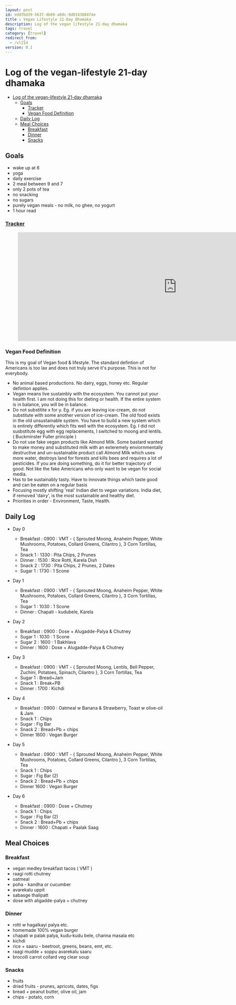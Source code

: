 ```yaml
---
layout: post
id: eddfbd39-5637-4b69-a0dc-8d0143884f4e 
title : Vegan Lifestyle 21-Day Dhamaka 
description: Log of the vegan lifestyle 21-day dhamaka 
tags: travel 
category: [travel]
redirect_from:
  - /vl21d
version: 0.1
---
```


# Log of the vegan-lifestyle 21-day dhamaka

- [Log of the vegan-lifestyle 21-day dhamaka](#log-of-the-vegan-lifestyle-21-day-dhamaka)
  - [Goals](#goals)
    - [Tracker](#tracker)
    - [Vegan Food Definition](#vegan-food-definition)
  - [Daily Log](#daily-log)
  - [Meal Choices](#meal-choices)
    - [Breakfast](#breakfast)
    - [Dinner](#dinner)
    - [Snacks](#snacks)

## Goals

- wake up at 6
- yoga
- daily exercise
- 2 meal between 9 and 7
- only 2 pots of tea
- no snacking
- no sugars
- purely vegan meals - no milk, no ghee, no yogurt
- 1 hour read

### [Tracker](https://1drv.ms/x/s!Au4_6JRfzLRRniL3nRm8q1VIjcoc?e=rKmeJC)

<!-- Foo -->
<figure class="iframe_container">
  <iframe src="https://onedrive.live.com/embed?cid=51B4CC5F94E83FEE&resid=51B4CC5F94E83FEE%213874&authkey=ANSvj04yb1PlRr4&em=2" width="1005" height="346" frameborder="0" scrolling="no">
  </iframe>
</figure>
<!-- Foo -->

### Vegan Food Definition

This is my goal of Vegan food & lifestyle. The standard defintion of Americans is too lax and does not truly serve it's purpose. This is not for everybody.

- No animal based productions. No dairy, eggs, honey etc. Regular defintion applies.
- Vegan means live sustainbly with the ecosystem. You cannot put your health first. I am not doing this for dieting or health. If the entire system is in balance, you will be in balance.
- Do not substitite x for y. Eg. if you are leaving ice-cream, do not substitute with some another version of ice-cream. The old food exists in the old unsustainable system. You have to build a new system which is entirely differently which fits well with the ecosystem. Eg. I did not susbstitute egg with egg replacements, I switched to moong and lentils. ( Buckminster Fuller principle )
- Do not use fake vegan products like Almond Milk. Some bastard wanted to make money and substituted milk with an exteremely enviornmentally destructive and un-sustainable product call Almond Milk which uses more water, destroys land for forests and kills bees and requires a lot of pesticides. If you are doing something, do it for better trajectory of good. Not like the fake Americans who only want to be vegan for social media.
- Has to be sustainably tasty. Have to innovate things which taste good and can be eaten on a regular basis
- Focusing mostly shifting 'real' Indian diet to vegan variations. India diet, if removed 'dairy', is the most sustainable and healthy diet.
- Priorities in order - Environment, Taste, Health. 

## Daily Log

- Day 0
  - Breakfast : 0900 : VMT - { Sprouted Moong, Anaheim Pepper, White Mushrooms, Potatoes, Collard Greens, Cilantro }, 3 Corn Tortillas, Tea
  - Snack 1 : 1330 : Pita Chips, 2 Prunes
  - Dinner : 1530 : Rice Rotti, Karela Dish
  - Snack 2 : 1730 : Pita Chips, 2 Prunes, 2 Dates
  - Sugar 1 : 1730 : 1 Scone

- Day 1
  - Breakfast : 0900 : VMT - { Sprouted Moong, Anaheim Pepper, White Mushrooms, Potatoes, Collard Greens, Cilantro }, 3 Corn Tortillas, Tea
  - Sugar 1 : 1030 : 1 Scone
  - Dinner : Chapati - kudubele, Karela

- Day 2
  - Breakfast : 0900 : Dose + Alugadde-Palya & Chutney
  - Sugar 1 : 1030 : 1 Scone
  - Sugar 2 : 1600 : 1 Bakhlava
  - Dinner : 1600 : Dose + Alugadde-Palya & Chutney

- Day 3
  - Breakfast : 0900 : VMT - { Sprouted Moong, Lentils, Bell Pepper, Zuchini, Potatoes, Spinach, Cilantro }, 3 Corn Tortillas, Tea
  - Sugar 1 : Bread+Jam
  - Snack 1 : Break+PB
  - Dinner : 1700 : Kichdi

- Day 4
  - Breakfast : 0900 : Oatmeal w Banana & Strawberry, Toast w olive-oil & Jam
  - Snack 1 : Chips
  - Sugar : Fig Bar
  - Snack 2 : Bread+Pb + chips
  - Dinner 1600 : Vegan Burger

- Day 5
  - Breakfast : 0900 : VMT - { Sprouted Moong, Anaheim Pepper, White Mushrooms, Potatoes, Collard Greens, Cilantro }, 3 Corn Tortillas, Tea
  - Snack 1 : Chips
  - Sugar : Fig Bar (2)
  - Snack 2 : Bread+Pb + chips
  - Dinner 1600 : Vegan Burger

- Day 6
  - Breakfast : 0900 : Dose + Chutney
  - Snack 1 : Chips
  - Sugar : Fig Bar (2)
  - Snack 2 : Bread+Pb + chips
  - Dinner : 1600 : Chapati + Paalak Saag

## Meal Choices

### Breakfast
 - vegan medley breakfast tacos ( VMT )
 - raagi rotti chutney
 - oatmeal
 - poha - kandha or cucumber
 - avarekalu uppit
 - sabasge thalipatt
 - dose with aligadde-palya + chutney

### Dinner
 - rotti w hagalkayi palya etc.
 - homemade 100% vegan burger
 - chapati w palak palya, kudu-kudu bele, channa masala etc
 - kichdi
 - rice + saaru - beetroot, greens, beans, emt, etc.
 - raagi mudde + soppu avarekalu saaru
 - brocolli carrot collard veg clear soup

### Snacks
  - fruits
  - dried fruits - prunes, apricots, dates, figs
  - bread + peanut butter, olive oil, jam  
  - chips - potato, corn

